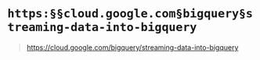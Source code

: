 # `https:§§cloud.google.com§bigquery§streaming-data-into-bigquery`

> <https://cloud.google.com/bigquery/streaming-data-into-bigquery>